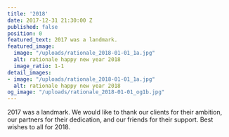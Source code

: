```yaml
---
title: '2018'
date: 2017-12-31 21:30:00 Z
published: false
position: 0
featured_text: 2017 was a landmark.
featured_image:
  image: "/uploads/rationale_2018-01-01_1a.jpg"
  alt: rationale happy new year 2018
  image_ratio: 1-1
detail_images:
- image: "/uploads/rationale_2018-01-01_1a.jpg"
  alt: rationale happy new year 2018
og_image: "/uploads/rationale_2018-01-01_og1b.jpg"
---
```


2017 was a landmark. We would like to thank our clients for their ambition, our partners for their dedication, and our friends for their support. Best wishes to all for 2018.